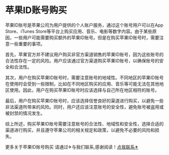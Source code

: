 # 苹果ID账号购买

苹果ID账号是苹果公司为用户提供的个人账户服务，通过这个账号用户可以在App Store、iTunes Store等平台上购买应用、音乐、电影等数字内容。由于某些原因，一些用户可能需要购买额外的苹果ID账号。但是在购买苹果ID账号时，需要注意一些重要的事项。

首先，苹果官方并不建议用户购买非官方渠道销售的苹果ID账号，因为这些账号的合法性存在一定的风险。用户应该通过官方渠道购买苹果ID账号，以确保账号的安全和合法性。

其次，用户在购买苹果ID账号时，需要注意账号的地域性。不同地区的苹果ID账号在使用时会受到一些限制，比如在不同地区购买的应用、音乐等可能无法在其他地区使用。因此，用户在购买苹果ID账号时应该选择与自己所在地区相符的账号。

最后，用户在购买苹果ID账号时，应该选择信誉良好的渠道进行购买，以避免一些非法渠道所带来的风险。同时，用户还应该注意账号的安全性，避免账号被盗用或被封禁的情况发生。

综上所述，购买苹果ID账号需要注意账号的合法性、地域性和安全性，选择合适的渠道进行购买，并且遵守苹果公司的相关规定和政策，以避免不必要的风险和损失。

更多关于苹果ID账号购买 请通过✈与我们联系,感谢阅读！[点我联系✈](https://help.G208.com)